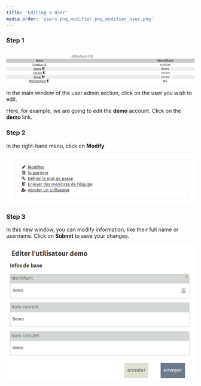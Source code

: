 ```yaml
---
title: 'Editing a User'
media_order: 'users.png,modifier.png,modifier_user.png'
---
```


### Step 1
![](users.png)  

In the main window of the user admin section, click on the user you wish to edit. 

Here, for example, we are going to edit the **demo** account. Click on the **demo** link.

### Step 2

In the right-hand menu, click on **Modify**

![](modifier.png)

### Step 3

In this new window, you can modify information, like their full name or username. Click on **Submit** to save your changes.
 
![](modifier_user.png)
